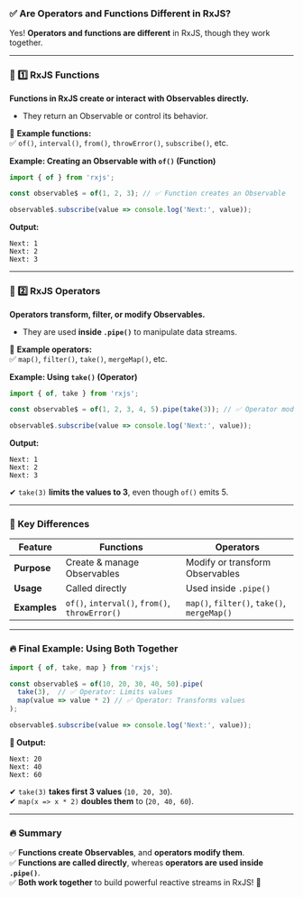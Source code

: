 ### **✅ Are Operators and Functions Different in RxJS?**  

Yes! **Operators and functions are different** in RxJS, though they work together.

---

### **📌 1️⃣ RxJS Functions**    
**Functions in RxJS create or interact with Observables directly.**  
- They return an Observable or control its behavior.  

🔹 **Example functions:**  
✅ `of()`, `interval()`, `from()`, `throwError()`, `subscribe()`, etc.  

**Example: Creating an Observable with `of()` (Function)**  
```typescript
import { of } from 'rxjs';

const observable$ = of(1, 2, 3); // ✅ Function creates an Observable

observable$.subscribe(value => console.log('Next:', value));
```
**Output:**  
```
Next: 1  
Next: 2  
Next: 3  
```

---

### **📌 2️⃣ RxJS Operators**  
**Operators transform, filter, or modify Observables.**  
- They are used **inside `.pipe()`** to manipulate data streams.  

🔹 **Example operators:**  
✅ `map()`, `filter()`, `take()`, `mergeMap()`, etc.  

**Example: Using `take()` (Operator)**
```typescript
import { of, take } from 'rxjs';

const observable$ = of(1, 2, 3, 4, 5).pipe(take(3)); // ✅ Operator modifies Observable

observable$.subscribe(value => console.log('Next:', value));
```
**Output:**  
```
Next: 1  
Next: 2  
Next: 3  
```
✔ `take(3)` **limits the values to 3**, even though `of()` emits 5.

---

### **🚀 Key Differences**
| Feature | Functions | Operators |
|----------|------------|-------------|
| **Purpose** | Create & manage Observables | Modify or transform Observables |
| **Usage** | Called directly | Used inside `.pipe()` |
| **Examples** | `of()`, `interval()`, `from()`, `throwError()` | `map()`, `filter()`, `take()`, `mergeMap()` |

---

### **🔥 Final Example: Using Both Together**
```typescript
import { of, take, map } from 'rxjs';

const observable$ = of(10, 20, 30, 40, 50).pipe(
  take(3),  // ✅ Operator: Limits values
  map(value => value * 2) // ✅ Operator: Transforms values
);

observable$.subscribe(value => console.log('Next:', value));
```
**🔹 Output:**  
```
Next: 20  
Next: 40  
Next: 60  
```
✔ `take(3)` **takes first 3 values** (`10, 20, 30`).  
✔ `map(x => x * 2)` **doubles them** to (`20, 40, 60`).  

---

### **🔥 Summary**
✅ **Functions create Observables**, and **operators modify them**.  
✅ **Functions are called directly**, whereas **operators are used inside `.pipe()`**.  
✅ **Both work together** to build powerful reactive streams in RxJS! 🚀